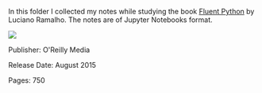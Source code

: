 In this folder I collected my notes while studying the book [Fluent Python](http://shop.oreilly.com/product/0636920032519.do) by Luciano Ramalho. The notes are of Jupyter Notebooks format.

<IMG src='https://covers.oreillystatic.com/images/0636920032519/cat.gif'> <P>

Publisher: O'Reilly Media

Release Date: August 2015

Pages: 750

